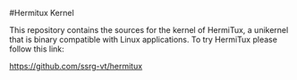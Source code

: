 #Hermitux Kernel

This repository contains the sources for the kernel of HermiTux, a unikernel
that is binary compatible with Linux applications. To try HermiTux please
follow this link:

https://github.com/ssrg-vt/hermitux
